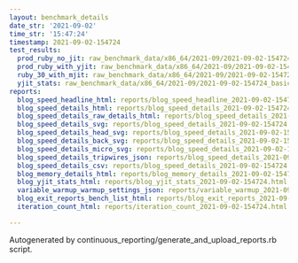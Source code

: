 ```yaml
---
layout: benchmark_details
date_str: '2021-09-02'
time_str: '15:47:24'
timestamp: 2021-09-02-154724
test_results:
  prod_ruby_no_jit: raw_benchmark_data/x86_64/2021-09/2021-09-02-154724_basic_benchmark_prod_ruby_no_jit.json
  prod_ruby_with_yjit: raw_benchmark_data/x86_64/2021-09/2021-09-02-154724_basic_benchmark_prod_ruby_with_yjit.json
  ruby_30_with_mjit: raw_benchmark_data/x86_64/2021-09/2021-09-02-154724_basic_benchmark_ruby_30_with_mjit.json
  yjit_stats: raw_benchmark_data/x86_64/2021-09/2021-09-02-154724_basic_benchmark_yjit_stats.json
reports:
  blog_speed_headline_html: reports/blog_speed_headline_2021-09-02-154724.html
  blog_speed_details_html: reports/blog_speed_details_2021-09-02-154724.html
  blog_speed_details_raw_details_html: reports/blog_speed_details_2021-09-02-154724.raw_details.html
  blog_speed_details_svg: reports/blog_speed_details_2021-09-02-154724.svg
  blog_speed_details_head_svg: reports/blog_speed_details_2021-09-02-154724.head.svg
  blog_speed_details_back_svg: reports/blog_speed_details_2021-09-02-154724.back.svg
  blog_speed_details_micro_svg: reports/blog_speed_details_2021-09-02-154724.micro.svg
  blog_speed_details_tripwires_json: reports/blog_speed_details_2021-09-02-154724.tripwires.json
  blog_speed_details_csv: reports/blog_speed_details_2021-09-02-154724.csv
  blog_memory_details_html: reports/blog_memory_details_2021-09-02-154724.html
  blog_yjit_stats_html: reports/blog_yjit_stats_2021-09-02-154724.html
  variable_warmup_warmup_settings_json: reports/variable_warmup_2021-09-02-154724.warmup_settings.json
  blog_exit_reports_bench_list_html: reports/blog_exit_reports_2021-09-02-154724.bench_list.html
  iteration_count_html: reports/iteration_count_2021-09-02-154724.html

---
```

Autogenerated by continuous_reporting/generate_and_upload_reports.rb script.

